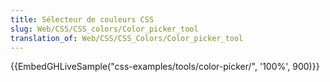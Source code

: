```yaml
---
title: Sélecteur de couleurs CSS
slug: Web/CSS/CSS_colors/Color_picker_tool
translation_of: Web/CSS/CSS_Colors/Color_picker_tool
---
```


{{EmbedGHLiveSample("css-examples/tools/color-picker/", '100%', 900)}}
